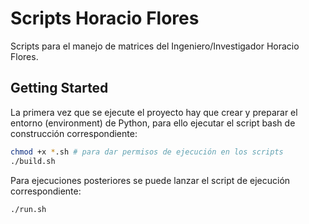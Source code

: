 # Scripts Horacio Flores

Scripts para el manejo de matrices del Ingeniero/Investigador Horacio Flores.

## Getting Started

La primera vez que se ejecute el proyecto hay que crear y preparar el entorno (environment) de Python, para ello ejecutar el script bash de construcción correspondiente:

```bash
chmod +x *.sh # para dar permisos de ejecución en los scripts
./build.sh
```

Para ejecuciones posteriores se puede lanzar el script de ejecución correspondiente:

```bash
./run.sh
```
